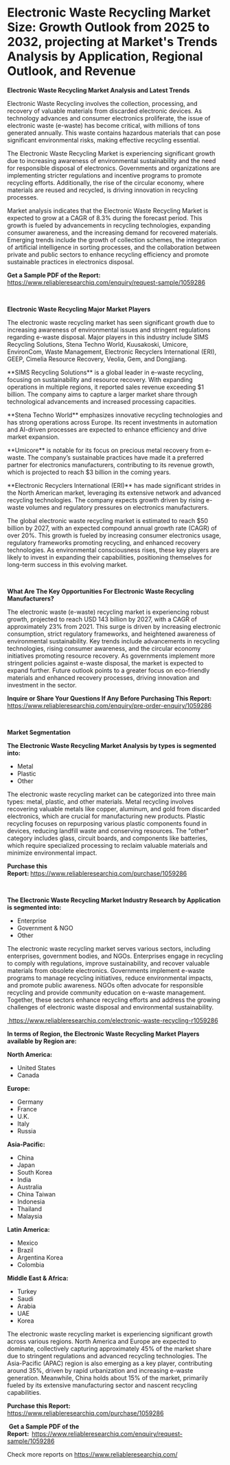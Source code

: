 <p><h1>Electronic Waste Recycling Market Size: Growth Outlook from 2025 to 2032, projecting at Market's Trends Analysis by Application, Regional Outlook, and Revenue</h1></p><p><strong>Electronic Waste Recycling Market Analysis and Latest Trends</strong></p>
<p><p>Electronic Waste Recycling involves the collection, processing, and recovery of valuable materials from discarded electronic devices. As technology advances and consumer electronics proliferate, the issue of electronic waste (e-waste) has become critical, with millions of tons generated annually. This waste contains hazardous materials that can pose significant environmental risks, making effective recycling essential.</p><p>The Electronic Waste Recycling Market is experiencing significant growth due to increasing awareness of environmental sustainability and the need for responsible disposal of electronics. Governments and organizations are implementing stricter regulations and incentive programs to promote recycling efforts. Additionally, the rise of the circular economy, where materials are reused and recycled, is driving innovation in recycling processes.</p><p>Market analysis indicates that the Electronic Waste Recycling Market is expected to grow at a CAGR of 8.3% during the forecast period. This growth is fueled by advancements in recycling technologies, expanding consumer awareness, and the increasing demand for recovered materials. Emerging trends include the growth of collection schemes, the integration of artificial intelligence in sorting processes, and the collaboration between private and public sectors to enhance recycling efficiency and promote sustainable practices in electronics disposal.</p></p>
<p><strong>Get a Sample PDF of the Report:&nbsp;</strong> <a href="https://www.reliableresearchiq.com/enquiry/request-sample/1059286?utm_campaign=2883&utm_medium=2&utm_source=Github&utm_content=ia&utm_term=31032025&utm_id=electronic-waste-recycling">https://www.reliableresearchiq.com/enquiry/request-sample/1059286</a></p>
<p>&nbsp;</p>
<p><strong>Electronic Waste Recycling Major Market Players</strong></p>
<p><p>The electronic waste recycling market has seen significant growth due to increasing awareness of environmental issues and stringent regulations regarding e-waste disposal. Major players in this industry include SIMS Recycling Solutions, Stena Techno World, Kuusakoski, Umicore, EnvironCom, Waste Management, Electronic Recyclers International (ERI), GEEP, Cimelia Resource Recovery, Veolia, Gem, and Dongjiang.</p><p>**SIMS Recycling Solutions** is a global leader in e-waste recycling, focusing on sustainability and resource recovery. With expanding operations in multiple regions, it reported sales revenue exceeding $1 billion. The company aims to capture a larger market share through technological advancements and increased processing capacities.</p><p>**Stena Techno World** emphasizes innovative recycling technologies and has strong operations across Europe. Its recent investments in automation and AI-driven processes are expected to enhance efficiency and drive market expansion.</p><p>**Umicore** is notable for its focus on precious metal recovery from e-waste. The company’s sustainable practices have made it a preferred partner for electronics manufacturers, contributing to its revenue growth, which is projected to reach $3 billion in the coming years.</p><p>**Electronic Recyclers International (ERI)** has made significant strides in the North American market, leveraging its extensive network and advanced recycling technologies. The company expects growth driven by rising e-waste volumes and regulatory pressures on electronics manufacturers.</p><p>The global electronic waste recycling market is estimated to reach $50 billion by 2027, with an expected compound annual growth rate (CAGR) of over 20%. This growth is fueled by increasing consumer electronics usage, regulatory frameworks promoting recycling, and enhanced recovery technologies. As environmental consciousness rises, these key players are likely to invest in expanding their capabilities, positioning themselves for long-term success in this evolving market.</p></p>
<p>&nbsp;</p>
<p><strong>What Are The Key Opportunities For Electronic Waste Recycling Manufacturers?</strong></p>
<p><p>The electronic waste (e-waste) recycling market is experiencing robust growth, projected to reach USD 143 billion by 2027, with a CAGR of approximately 23% from 2021. This surge is driven by increasing electronic consumption, strict regulatory frameworks, and heightened awareness of environmental sustainability. Key trends include advancements in recycling technologies, rising consumer awareness, and the circular economy initiatives promoting resource recovery. As governments implement more stringent policies against e-waste disposal, the market is expected to expand further. Future outlook points to a greater focus on eco-friendly materials and enhanced recovery processes, driving innovation and investment in the sector.</p></p>
<p><strong>Inquire or Share Your Questions If Any Before Purchasing This Report:</strong> <a href="https://www.reliableresearchiq.com/enquiry/pre-order-enquiry/1059286?utm_campaign=2883&utm_medium=2&utm_source=Github&utm_content=ia&utm_term=31032025&utm_id=electronic-waste-recycling">https://www.reliableresearchiq.com/enquiry/pre-order-enquiry/1059286</a></p>
<p>&nbsp;</p>
<p><strong>Market Segmentation</strong></p>
<p><strong>The Electronic Waste Recycling Market Analysis by types is segmented into:</strong></p>
<p><ul><li>Metal</li><li>Plastic</li><li>Other</li></ul></p>
<p><p>The electronic waste recycling market can be categorized into three main types: metal, plastic, and other materials. Metal recycling involves recovering valuable metals like copper, aluminum, and gold from discarded electronics, which are crucial for manufacturing new products. Plastic recycling focuses on repurposing various plastic components found in devices, reducing landfill waste and conserving resources. The "other" category includes glass, circuit boards, and components like batteries, which require specialized processing to reclaim valuable materials and minimize environmental impact.</p></p>
<p><strong>Purchase this Report:&nbsp;</strong><a href="https://www.reliableresearchiq.com/purchase/1059286?utm_campaign=2883&utm_medium=2&utm_source=Github&utm_content=ia&utm_term=31032025&utm_id=electronic-waste-recycling">https://www.reliableresearchiq.com/purchase/1059286</a></p>
<p>&nbsp;</p>
<p><strong>The Electronic Waste Recycling Market Industry Research by Application is segmented into:</strong></p>
<p><ul><li>Enterprise</li><li>Government & NGO</li><li>Other</li></ul></p>
<p><p>The electronic waste recycling market serves various sectors, including enterprises, government bodies, and NGOs. Enterprises engage in recycling to comply with regulations, improve sustainability, and recover valuable materials from obsolete electronics. Governments implement e-waste programs to manage recycling initiatives, reduce environmental impacts, and promote public awareness. NGOs often advocate for responsible recycling and provide community education on e-waste management. Together, these sectors enhance recycling efforts and address the growing challenges of electronic waste disposal and environmental sustainability.</p></p>
<p><a href="https://www.reliableresearchiq.com/electronic-waste-recycling-r1059286?utm_campaign=2883&utm_medium=2&utm_source=Github&utm_content=ia&utm_term=31032025&utm_id=electronic-waste-recycling">&nbsp;https://www.reliableresearchiq.com/electronic-waste-recycling-r1059286</a></p>
<p><strong>In terms of Region, the Electronic Waste Recycling Market Players available by Region are:</strong></p>
<p>
    <p> <strong> North America: </strong>
        <ul>
            <li>United States</li>
            <li>Canada</li>
        </ul>
        </p> 
    <p> <strong> Europe: </strong>
        <ul>
            <li>Germany</li>
            <li>France</li>
            <li>U.K.</li>
            <li>Italy</li>
            <li>Russia</li>
        </ul>
        </p> 
    <p> <strong> Asia-Pacific: </strong>
        <ul>
            <li>China</li>
            <li>Japan</li>
            <li>South Korea</li>
            <li>India</li>
            <li>Australia</li>
            <li>China Taiwan</li>
            <li>Indonesia</li>
            <li>Thailand</li>
            <li>Malaysia</li>
        </ul>
        </p> 
    <p> <strong> Latin America: </strong>
        <ul>
            <li>Mexico</li>
            <li>Brazil</li>
            <li>Argentina Korea</li>
            <li>Colombia</li>
        </ul>
        </p> 
    <p> <strong> Middle East & Africa: </strong>
        <ul>
            <li>Turkey</li>
            <li>Saudi</li>
            <li>Arabia</li>
            <li>UAE</li>
            <li>Korea</li>
        </ul>
    </p>
    </p>
<p><p>The electronic waste recycling market is experiencing significant growth across various regions. North America and Europe are expected to dominate, collectively capturing approximately 45% of the market share due to stringent regulations and advanced recycling technologies. The Asia-Pacific (APAC) region is also emerging as a key player, contributing around 35%, driven by rapid urbanization and increasing e-waste generation. Meanwhile, China holds about 15% of the market, primarily fueled by its extensive manufacturing sector and nascent recycling capabilities.</p></p>
<p><strong>Purchase this Report: </strong><a href="https://www.reliableresearchiq.com/purchase/1059286?utm_campaign=2883&utm_medium=2&utm_source=Github&utm_content=ia&utm_term=31032025&utm_id=electronic-waste-recycling">https://www.reliableresearchiq.com/purchase/1059286</a></p>
<p>&nbsp;<strong>Get a Sample PDF of the Report:&nbsp;&nbsp;</strong><a href="https://www.reliableresearchiq.com/enquiry/request-sample/1059286?utm_campaign=2883&utm_medium=2&utm_source=Github&utm_content=ia&utm_term=31032025&utm_id=electronic-waste-recycling">https://www.reliableresearchiq.com/enquiry/request-sample/1059286</a></p>
<p><strong></strong></p>
<p>Check more reports on <a href="https://www.reliableresearchiq.com/?utm_campaign=2883&utm_medium=2&utm_source=Github&utm_content=ia&utm_term=31032025&utm_id=electronic-waste-recycling">https://www.reliableresearchiq.com/</a></p>